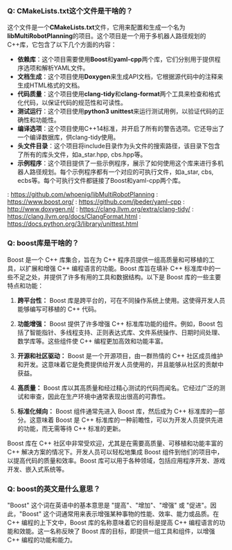 ### Q: CMakeLists.txt这个文件是干啥的？

这个文件是一个**CMakeLists.txt**文件，它用来配置和生成一个名为**libMultiRobotPlanning**的项目。这个项目是一个用于多机器人路径规划的C++库，它包含了以下几个方面的内容：

- **依赖库**：这个项目需要使用**Boost**和**yaml-cpp**两个库，它们分别用于提供程序选项和解析YAML文件。
- **文档生成**：这个项目使用**Doxygen**来生成API文档，它根据源代码中的注释来生成HTML格式的文档。
- **代码质量**：这个项目使用**clang-tidy**和**clang-format**两个工具来检查和格式化代码，以保证代码的规范性和可读性。
- **测试运行**：这个项目使用**python3 unittest**来运行测试用例，以验证代码的正确性和功能性。
- **编译选项**：这个项目使用C++14标准，并开启了所有的警告选项。它还导出了一个编译数据库，供clang-tidy使用。
- **头文件目录**：这个项目将include目录作为头文件的搜索路径，该目录下包含了所有的库头文件，如a_star.hpp, cbs.hpp等。
- **示例程序**：这个项目提供了一些示例程序，展示了如何使用这个库来进行多机器人路径规划。每个示例程序都有一个对应的可执行文件，如a_star, cbs, ecbs等。每个可执行文件都链接了Boost和yaml-cpp两个库。

: https://github.com/whoenig/libMultiRobotPlanning : https://www.boost.org/ : https://github.com/jbeder/yaml-cpp : http://www.doxygen.nl/ : https://clang.llvm.org/extra/clang-tidy/ : https://clang.llvm.org/docs/ClangFormat.html : https://docs.python.org/3/library/unittest.html

### Q: boost库是干啥的？

Boost 是一个 C++ 库集合，旨在为 C++ 程序员提供一组高质量和可移植的工具，以扩展和增强 C++ 编程语言的功能。Boost 库旨在填补 C++ 标准库中的一些不足之处，并提供了许多有用的工具和数据结构。以下是 Boost 库的一些主要特点和功能：

1. **跨平台性：** Boost 库是跨平台的，可在不同操作系统上使用。这使得开发人员能够编写可移植的 C++ 代码。

2. **功能增强：** Boost 提供了许多增强 C++ 标准库功能的组件。例如，Boost 包括了智能指针、多线程支持、正则表达式库、文件系统操作、日期时间处理、数学库等。这些组件使 C++ 编程更加高效和功能丰富。

3. **开源和社区驱动：** Boost 是一个开源项目，由一群热情的 C++ 社区成员维护和开发。这意味着它是免费提供给开发人员使用的，并且能够从社区的贡献中获益。

4. **高质量：** Boost 库以其高质量和经过精心测试的代码而闻名。它经过广泛的测试和审查，因此在生产环境中通常表现出很高的可靠性。

5. **标准化倾向：** Boost 组件通常先进入 Boost 库，然后成为 C++ 标准库的一部分。这意味着 Boost 是 C++ 标准库的一种前瞻性，可以为开发人员提供先进的功能，而无需等待 C++ 标准的更新。

Boost 库在 C++ 社区中非常受欢迎，尤其是在需要高质量、可移植和功能丰富的 C++ 解决方案的情况下。开发人员可以轻松地集成 Boost 组件到他们的项目中，以提高代码的质量和效率。Boost 库可以用于各种领域，包括应用程序开发、游戏开发、嵌入式系统等。

### Q: boost的英文是什么意思？

"Boost" 这个词在英语中的基本意思是 "提高"、"增加"、"增强" 或 "促进"。因此，"Boost" 这个词通常用来表示增强某种事物的性能、效率、能力或品质。在 C++ 编程的上下文中，Boost 库的名称意味着它的目标是提高 C++ 编程语言的功能和效能。这一名称反映了 Boost 库的目标，即提供一组工具和组件，以增强 C++ 编程的功能和能力。